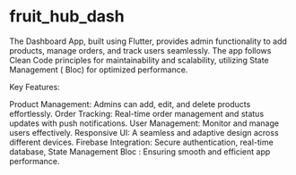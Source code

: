 # fruit_hub_dash
The Dashboard App, built using Flutter, provides admin functionality to add products, manage orders, and track users seamlessly. The app follows Clean Code principles for maintainability and scalability, utilizing State Management ( Bloc) for optimized performance.

Key Features:


 Product Management: Admins can add, edit, and delete products effortlessly.
 Order Tracking: Real-time order management and status updates with push notifications.
 User Management: Monitor and manage users effectively.
 Responsive UI: A seamless and adaptive design across different devices.
 Firebase Integration: Secure authentication, real-time database,
 State Management  Bloc : Ensuring smooth and efficient app performance.
